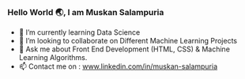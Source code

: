 ### Hello World :earth_asia:, I am Muskan Salampuria

- 🌱 I’m currently learning Data Science
- 👯 I’m looking to collaborate on Different Machine Learning Projects
- 💬 Ask me about Front End Development (HTML, CSS) & Machine Learning Algorithms.
- 📫 Contact me on : www.linkedin.com/in/muskan-salampuria
